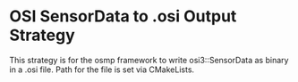 # OSI SensorData to .osi Output Strategy

This strategy is for the osmp framework to write osi3::SensorData as binary in a .osi file.
Path for the file is set via CMakeLists.
